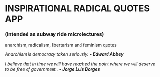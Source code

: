 # INSPIRATIONAL RADICAL QUOTES APP 
### (intended as subway ride microlectures)
anarchism, radicalism, libertarism and feminism quotes

*Anarchism is democracy taken seriously. **- Edward Abbey***

*I believe that in time we will have reached the point where we will deserve to be free of government.. **- Jorge Luis Borges***
